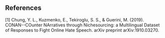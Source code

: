 ## References
<a id="1">[1]</a> 
Chung, Y. L., Kuzmenko, E., Tekiroglu, S. S., & Guerini, M. (2019). CONAN--COunter NArratives through Nichesourcing: a Multilingual Dataset of Responses to Fight Online Hate Speech. arXiv preprint arXiv:1910.03270.